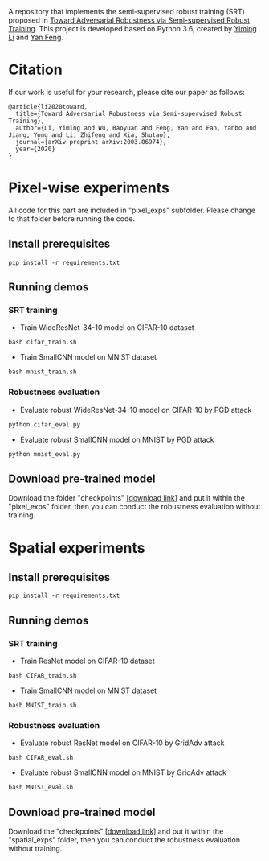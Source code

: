 
A repository that implements the semi-supervised robust training (SRT)  proposed in [Toward Adversarial Robustness via Semi-supervised Robust Training](https://arxiv.org/abs/2003.06974). 
This project is developed based on Python 3.6, created by [Yiming Li](http://liyiming.tech/) and [Yan Feng](http://yanfeng0096.com/). 

# Citation
If our work is useful for your research, please cite our paper as follows:
```
@article{li2020toward,
  title={Toward Adversarial Robustness via Semi-supervised Robust Training},
  author={Li, Yiming and Wu, Baoyuan and Feng, Yan and Fan, Yanbo and Jiang, Yong and Li, Zhifeng and Xia, Shutao},
  journal={arXiv preprint arXiv:2003.06974},
  year={2020}
}
```


# Pixel-wise experiments
All code for this part are included in "pixel_exps" subfolder. Please change to that folder before running the code.
## Install prerequisites
```
pip install -r requirements.txt
```


## Running demos
### SRT training
* Train WideResNet-34-10 model on CIFAR-10 dataset

```
bash cifar_train.sh
```


* Train SmallCNN model on MNIST dataset

```
bash mnist_train.sh
```

### Robustness evaluation
* Evaluate robust WideResNet-34-10 model on CIFAR-10 by PGD attack

```
python cifar_eval.py 
```

* Evaluate robust SmallCNN model on MNIST by PGD attack

```
python mnist_eval.py 
```

## Download pre-trained model
Download the folder "checkpoints" [[download link]](https://www.dropbox.com/sh/9ec1s7nlrkeplwn/AADnNNeHmSip4lEhZJs0L1BRa/checkpoints?dl=0&subfolder_nav_tracking=1) and put it within the "pixel_exps" folder, then you can conduct
the robustness evaluation without training.






# Spatial experiments
## Install prerequisites
```
pip install -r requirements.txt
```


## Running demos

### SRT training
* Train ResNet model on CIFAR-10 dataset

```
bash CIFAR_train.sh
```


* Train SmallCNN model on MNIST dataset

```
bash MNIST_train.sh
```

### Robustness evaluation
* Evaluate robust ResNet model on CIFAR-10 by GridAdv attack

```
bash CIFAR_eval.sh
```

* Evaluate robust SmallCNN model on MNIST by GridAdv attack

```
bash MNIST_eval.sh
```

## Download pre-trained model
Download the  "checkpoints" [[download link]](https://www.dropbox.com/sh/3bbf00w0ykdxgpe/AAAEyYWVm70qbRTZD3BkjRela/checkpoints?dl=0&subfolder_nav_tracking=1) and put it within the "spatial_exps" folder, then you can conduct
the robustness evaluation without training.
